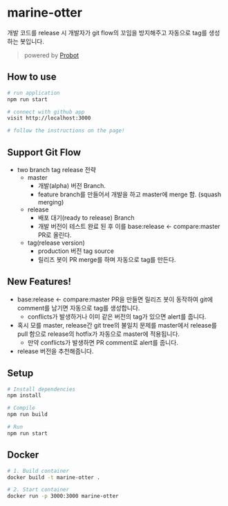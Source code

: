 # marine-otter
개발 코드를 release 시 개발자가 git flow의 꼬임을 방지해주고 자동으로 tag를 생성하는 봇입니다.  
> powered by [Probot](https://github.com/probot/probot)

## How to use
```sh
# run application
npm run start

# connect with github app
visit http://localhost:3000

# follow the instructions on the page!
```

## Support Git Flow
- two branch tag release 전략
  - master
    - 개발(alpha) 버전 Branch.
    - feature branch를 만들어서 개발을 하고 master에 merge 함. (squash merging)  
  - release
    - 배포 대기(ready to release) Branch
    - 개발 버전이 테스트 완료 된 후 이를 base:release <- compare:master PR로 올린다. 
  - tag(release version)
    - production 버전 tag source
    - 릴리즈 봇이 PR merge를 하며 자동으로 tag를 만든다.

## New Features!
- base:release <- compare:master PR을 만들면 릴리즈 봇이 동작하여 git에 comment를 남기면 자동으로 tag를 생성합니다.
  - conflicts가 발생하거나 이미 같은 버전의 tag가 있으면 alert를 줍니다.
- 혹시 모를 master, release간 git tree의 불일치 문제를 master에서 release를 pull 함으로 release의 hotfix가 자동으로 master에 적용됩니다.
  - 만약 conflicts가 발생하면 PR comment로 alert를 줍니다.
- release 버전을 추천해줍니다.

## Setup
```sh
# Install dependencies
npm install

# Compile
npm run build

# Run
npm run start 
```

## Docker
```sh
# 1. Build container
docker build -t marine-otter .

# 2. Start container
docker run -p 3000:3000 marine-otter
```
